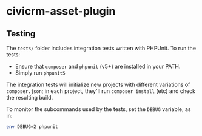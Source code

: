 # civicrm-asset-plugin

## Testing

The `tests/` folder includes integration tests written with PHPUnit. To run
the tests:

* Ensure that `composer` and `phpunit` (v5+) are installed in your PATH.
* Simply run `phpunit5`

The integration tests will initialize new projects with different variations
of `composer.json`; in each project, they'll run `composer install` (etc)
and check the resulting build.

To monitor the subcommands used by the tests, set the `DEBUG` variable, as in:

```bash
env DEBUG=2 phpunit
```
